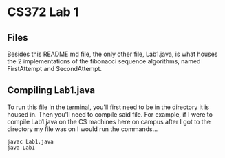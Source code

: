 # CS372 Lab 1
## Files
Besides this README.md file, the only other file, Lab1.java, is what houses the 2 implementations of the fibonacci sequence algorithms, named FirstAttempt and SecondAttempt.

## Compiling Lab1.java
To run this file in the terminal, you'll first need to be in the directory it is housed in. Then you'll need to compile said file. For example, if I were to compile Lab1.java on the CS machines here on campus after I got to the directory my file was on I would run the commands...

    javac Lab1.java
    java Lab1
